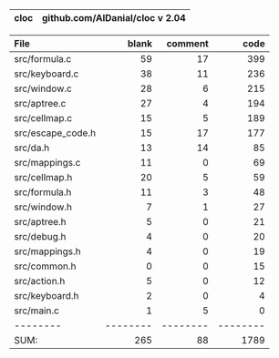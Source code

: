 cloc|github.com/AlDanial/cloc v 2.04
--- | ---

File|blank|comment|code
:-------|-------:|-------:|-------:
src/formula.c|59|17|399
src/keyboard.c|38|11|236
src/window.c|28|6|215
src/aptree.c|27|4|194
src/cellmap.c|15|5|189
src/escape_code.h|15|17|177
src/da.h|13|14|85
src/mappings.c|11|0|69
src/cellmap.h|20|5|59
src/formula.h|11|3|48
src/window.h|7|1|27
src/aptree.h|5|0|21
src/debug.h|4|0|20
src/mappings.h|4|0|19
src/common.h|0|0|15
src/action.h|5|0|12
src/keyboard.h|2|0|4
src/main.c|1|5|0
--------|--------|--------|--------
SUM:|265|88|1789
